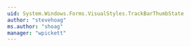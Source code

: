 ```yaml
---
uid: System.Windows.Forms.VisualStyles.TrackBarThumbState
author: "stevehoag"
ms.author: "shoag"
manager: "wpickett"
---
```

